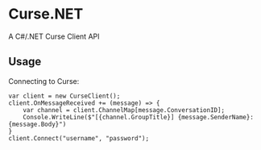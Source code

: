 # Curse.NET
A C#/.NET Curse Client API


## Usage

Connecting to Curse:
```
var client = new CurseClient();
client.OnMessageReceived += (message) => {
    var channel = client.ChannelMap[message.ConversationID];
    Console.WriteLine($"[{channel.GroupTitle}] {message.SenderName}: {message.Body}")
}
client.Connect("username", "password");

```
